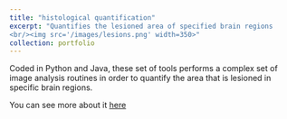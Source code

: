 ```yaml
---
title: "histological quantification"
excerpt: "Quantifies the lesioned area of specified brain regions
<br/><img src='/images/lesions.png' width=350>"
collection: portfolio
---
```


Coded in Python and Java, these set of tools performs a complex set of image analysis routines
in order to quantify the area that is lesioned in specific brain regions.

You can see more about it [here](https://github.com/HernandoMV/quantification-of-lesions)
